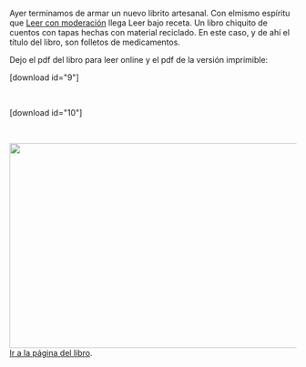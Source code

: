 <html><body><p>Ayer terminamos de armar un nuevo librito artesanal. Con elmismo espíritu que <a href="http://www.juanjoconti.com.ar/cuentos3" target="_blank">Leer con moderación</a> llega Leer bajo receta. Un libro chiquito de cuentos con tapas hechas con material reciclado. En este caso, y de ahí el título del libro, son folletos de medicamentos.



Dejo el pdf del libro para leer online y el pdf de la versión imprimible:



[download id="9"]



 



[download id="10"]



 



<a href="/wp-content/uploads/2013/06/IMG_20130615_140141_479.jpg"><img class="aligncenter size-large wp-image-4440" title="Leer bajo receta - tapas" src="/wp-content/uploads/2013/06/IMG_20130615_140141_479-1024x577.jpg" alt="" width="640" height="360"></a><a href="http://www.juanjoconti.com.ar/cuentos4/" target="_blank">Ir a la página del libro</a>.</p></body></html>